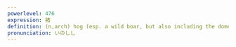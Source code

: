 ```yaml
---
powerlevel: 476
expression: 猪
definition: (n,arch) hog (esp. a wild boar, but also including the domesticated pig)
pronunciation: いのしし
---
```

